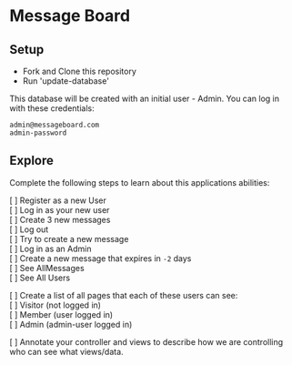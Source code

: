 # Message Board

## Setup
* Fork and Clone this repository
* Run 'update-database' 

This database will be created with an initial user - Admin.  You can log in with these credentials:
```
admin@messageboard.com
admin-password
```

## Explore
Complete the following steps to learn about this applications abilities:

[ ] Register as a new User  
[ ] Log in as your new user  
[ ] Create 3 new messages  
[ ] Log out  
[ ] Try to create a new message  
[ ] Log in as an Admin  
[ ] Create a new message that expires in `-2` days  
[ ] See AllMessages  
[ ] See All Users  

[ ] Create a list of all pages that each of these users can see:  
	[ ] Visitor (not logged in)  
	[ ] Member (user logged in)  
	[ ] Admin (admin-user logged in)  

[ ] Annotate your controller and views to describe how we are controlling who can see what views/data.